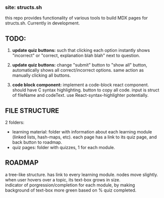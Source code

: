 ### site: structs.sh

this repo provides functionality of various tools to build MDX pages for structs.sh. Currently in development.


## TODO:  
 1. **update quiz buttons:** such that clicking each option instantly shows "incorrect" or "correct, explanation blah blah" next to question.
 
 2. **update quiz buttons:** <POTENTIALLY DONT DO> change "submit" button to "show all" button, automatically shows all correct/incorrect options. same action as manually clicking all buttons.
 
 3. **code block component:** implement a code-block react component. should have C syntax highlighting. button to copy all code. input is struct of fileName and codeText. use React-syntax-highlighter potentially.
 
 
 ## FILE STRUCTURE
2 folders:
- learning material: folder with information about each learning module (linked lists, hash-maps, etc). each page has a link to its quiz page, and back button to roadmap.
- quiz pages: folder with quizzes, 1 for each module.

## ROADMAP  
a tree-like structure. has link to every learning module. nodes move slightly. when user hovers over a topic, its text-box grows in size.  
indicator of porgression/completion for each module, by making background of text-box more green based on % quiz completed.
